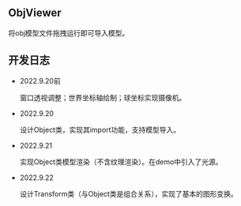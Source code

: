 ## ObjViewer

将obj模型文件拖拽运行即可导入模型。

## 开发日志

- 2022.9.20前

  窗口透视调整；世界坐标轴绘制；球坐标实现摄像机。

- 2022.9.20

  设计Object类，实现其import功能，支持模型导入。

- 2022.9.21

  实现Object类模型渲染（不含纹理渲染）。在demo中引入了光源。

- 2022.9.22

  设计Transform类（与Object类是组合关系），实现了基本的图形变换。
